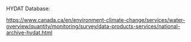 HYDAT Database:

https://www.canada.ca/en/environment-climate-change/services/water-overview/quantity/monitoring/survey/data-products-services/national-archive-hydat.html
